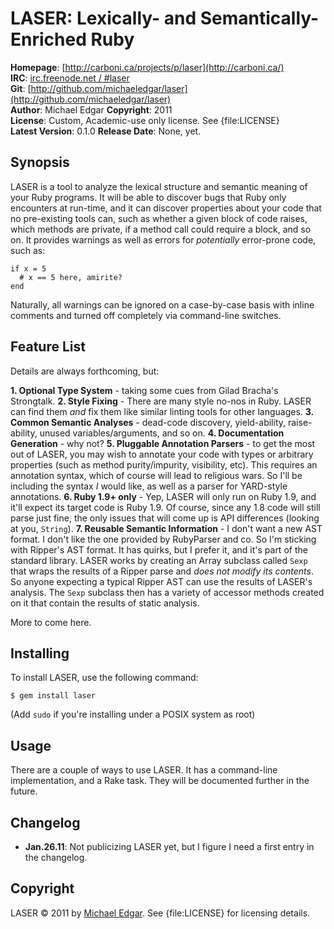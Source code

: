 LASER: Lexically- and Semantically-Enriched Ruby
================================================

**Homepage**:     [http://carboni.ca/projects/p/laser](http://carboni.ca/)   
**IRC**:          [irc.freenode.net / #laser](irc://irc.freenode.net/laser)    
**Git**:          [http://github.com/michaeledgar/laser](http://github.com/michaeledgar/laser)   
**Author**:       Michael Edgar
**Copyright**:    2011  
**License**:      Custom, Academic-use only license. See {file:LICENSE}  
**Latest Version**: 0.1.0
**Release Date**: None, yet.

Synopsis
--------

LASER is a tool to analyze the lexical structure and semantic meaning of your
Ruby programs. It will be able to discover bugs that Ruby only encounters at
run-time, and it can discover properties about your code that no pre-existing tools
can, such as whether a given block of code raises, which methods are private,
if a method call could require a block, and so on. It provides warnings
as well as errors for *potentially* error-prone code, such as:

    if x = 5
      # x == 5 here, amirite?
    end

Naturally, all warnings can be ignored on a case-by-case basis with inline comments
and turned off completely via command-line switches.


Feature List
------------
                                                                              
Details are always forthcoming, but:

**1. Optional Type System** - taking some cues from Gilad Bracha's Strongtalk.
**2. Style Fixing** - There are many style no-nos in Ruby. LASER can find them *and* fix them
like similar linting tools for other languages.
**3. Common Semantic Analyses** - dead-code discovery, yield-ability, raise-ability,
unused variables/arguments, and so on.
**4. Documentation Generation** - why not?
**5. Pluggable Annotation Parsers** - to get the most out of LASER, you may wish to
annotate your code with types or arbitrary properties (such as method purity/impurity,
visibility, etc). This requires an annotation syntax, which of course will lead to religious
wars. So I'll be including the syntax *I* would like, as well as a parser for YARD-style
annotations.
**6. Ruby 1.9+ only** - Yep, LASER will only run on Ruby 1.9, and it'll expect its target
code is Ruby 1.9. Of course, since any 1.8 code will still parse just fine, the only issues
that will come up is API differences (looking at you, `String`).
**7. Reusable Semantic Information** - I don't want a new AST format. I don't like the one
provided by RubyParser and co. So I'm sticking with Ripper's AST format. It has quirks, but
I prefer it, and it's part of the standard library. LASER works by creating an Array subclass
called `Sexp` that wraps the results of a Ripper parse and *does not modify its contents*. So anyone
expecting a typical Ripper AST can use the results of LASER's analysis. The `Sexp` subclass then
has a variety of accessor methods created on it that contain the results of static
analysis.

More to come here.

Installing
----------

To install LASER, use the following command:

    $ gem install laser
    
(Add `sudo` if you're installing under a POSIX system as root)
                                                                              

Usage
-----

There are a couple of ways to use LASER. It has a command-line implementation,
and a Rake task. They will be documented further in the future.

Changelog
---------

- **Jan.26.11**: Not publicizing LASER yet, but I figure I need a first entry in
the changelog.


Copyright
---------

LASER &copy; 2011 by [Michael Edgar](mailto:adgar@carboni.ca). See {file:LICENSE}
for licensing details.